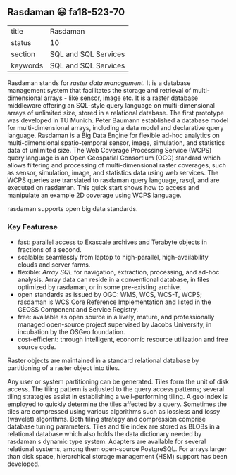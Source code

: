 ## Rasdaman :smiley: fa18-523-70


|          |                      |
| -------- | -------------------- |
| title    | Rasdaman             | 
| status   | 10                   |
| section  | SQL and SQL Services |
| keywords | SQL and SQL Services |

Rasdaman stands for *raster data management*. It is a database
management system that facilitates the storage and retrieval of
multi-dimensional arrays - like sensor, image etc. It is a raster
database middleware offering an SQL-style query language on
multi-dimensional arrays of unlimited size, stored in a relational
database. The first prototype was developed in TU Munich. Peter
Baumann established a database model for multi-dimensional arrays,
including a data model and declarative query language. Rasdaman is a
Big Data Engine for flexible ad-hoc analytics on multi-dimensional
spatio-temporal sensor, image, simulation, and statistics data of
unlimited size. The Web Coverage Processing Service (WCPS) query
language is an Open Geospatial Consortium (OGC) standard which allows
filtering and processing of multi-dimensional raster coverages, such
as sensor, simulation, image, and statistics data using web services.
The WCPS queries are translated to rasdaman query language, rasql, and
are executed on rasdaman. This quick start shows how to access and
manipulate an example 2D coverage using WCPS language.

rasdaman supports open big data standards.

### Key Featurese

* fast: parallel access to Exascale archives and Terabyte objects in fractions of a second.
* scalable: seamlessly from laptop to high-parallel, high-availability clouds and server farms.
* flexible: *Array SQL* for navigation, extraction, processing, and ad-hoc analysis. Array data can reside in a conventional database, in files optimized by rasdaman, or in some pre-existing archive.
* open standards as issued by OGC: WMS, WCS, WCS-T, WCPS; rasdaman is WCS Core Reference Implementation and listed in the GEOSS Component and Service Registry.
* free: available as open source in a lively, mature, and professionally managed open-source project supervised by Jacobs University, in incubation by the OSGeo foundation.
* cost-efficient: through intelligent, economic resource utilization and free source code.

Raster objects are maintained in a standard relational database by
partitioning of a raster object into tiles.


Any user or system partitioning can be generated. Tiles form the unit
of disk access. The tiling pattern is adjusted to the query access
patterns; several tiling strategies assist in establishing a
well-performing tiling. A geo index is employed to quickly determine
the tiles affected by a query. Sometimes the tiles are compressed
using various algorithms such as lossless and lossy (wavelet)
algorithms. Both tiling strategy and compression comprise database
tuning parameters. Tiles and tile index are stored as BLOBs in a
relational database which also holds the data dictionary needed by
rasdaman s dynamic type system. Adapters are available for several
relational systems, among them open-source PostgreSQL. For arrays
larger than disk space, hierarchical storage management (HSM) support
has been developed.
